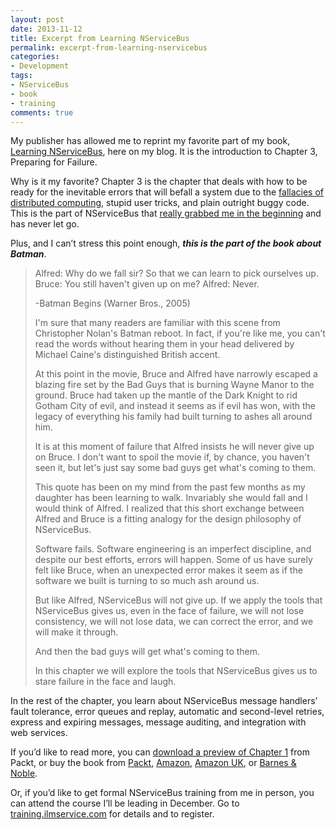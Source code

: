 ```yaml
---
layout: post
date: 2013-11-12
title: Excerpt from Learning NServiceBus
permalink: excerpt-from-learning-nservicebus
categories:
- Development
tags:
- NServiceBus
- book
- training
comments: true
---
```

My publisher has allowed me to reprint my favorite part of my book, [Learning NServiceBus](http://www.packtpub.com/build-distributed-software-systems-using-dot-net-enterprise-service-bus/book), here on my blog. It is the introduction to Chapter 3, Preparing for Failure.

Why is it my favorite? Chapter 3 is the chapter that deals with how to be ready for the inevitable errors that will befall a system due to the [fallacies of distributed computing](http://en.wikipedia.org/wiki/Fallacies_of_Distributed_Computing), stupid user tricks, and plain outright buggy code. This is the part of NServiceBus that [really grabbed me in the beginning](http://www.make-awesome.com/2011/02/my-nservicebus-moment-of-bliss/) and has never let go.

Plus, and I can’t stress this point enough, ***this is the part of the book about Batman***.

<!-- more -->

> Alfred: Why do we fall sir? So that we can learn to pick ourselves up.
> Bruce: You still haven't given up on me?
> Alfred: Never.
>
> -Batman Begins (Warner Bros., 2005)
>
> I'm sure that many readers are familiar with this scene from Christopher Nolan's Batman reboot. In fact, if you're like me, you can't read the words without hearing them in your head delivered by Michael Caine's distinguished British accent.
>
> At this point in the movie, Bruce and Alfred have narrowly escaped a blazing fire set by the Bad Guys that is burning Wayne Manor to the ground. Bruce had taken up the mantle of the Dark Knight to rid Gotham City of evil, and instead it seems as if evil has won, with the legacy of everything his family had built turning to ashes all around him.
>
> It is at this moment of failure that Alfred insists he will never give up on Bruce. I don't want to spoil the movie if, by chance, you haven't seen it, but let's just say some bad guys get what's coming to them.
>
> This quote has been on my mind from the past few months as my daughter has been learning to walk. Invariably she would fall and I would think of Alfred. I realized that this short exchange between Alfred and Bruce is a fitting analogy for the design philosophy of NServiceBus.
>
> Software fails. Software engineering is an imperfect discipline, and despite our best efforts, errors will happen. Some of us have surely felt like Bruce, when an unexpected error makes it seem as if the software we built is turning to so much ash around us.
>
> But like Alfred, NServiceBus will not give up. If we apply the tools that NServiceBus gives us, even in the face of failure, we will not lose consistency, we will not lose data, we can correct the error, and we will make it through.
>
> And then the bad guys will get what's coming to them.
>
> In this chapter we will explore the tools that NServiceBus gives us to stare failure in the face and laugh.

In the rest of the chapter, you learn about NServiceBus message handlers’ fault tolerance, error queues and replay, automatic and second-level retries, express and expiring messages, message auditing, and integration with web services.

If you’d like to read more, you can [download a preview of Chapter 1](http://www.packtpub.com/sites/default/files/9781782166344-chapter-01.pdf) from Packt, or buy the book from [Packt](http://www.packtpub.com/build-distributed-software-systems-using-dot-net-enterprise-service-bus/book), [Amazon](http://www.amazon.com/Learning-NServiceBus-David-Boike/dp/1782166343), [Amazon UK](http://www.amazon.co.uk/Learning-NServiceBus-David-Boike/dp/1782166343), or [Barnes & Noble](http://www.barnesandnoble.com/w/learning-nservicebus-david-boike/1116599194?ean=9781782166344).

Or, if you’d like to get formal NServiceBus training from me in person, you can attend the course I’ll be leading in December. Go to [training.ilmservice.com](http://training.ilmservice.com) for details and to register.
